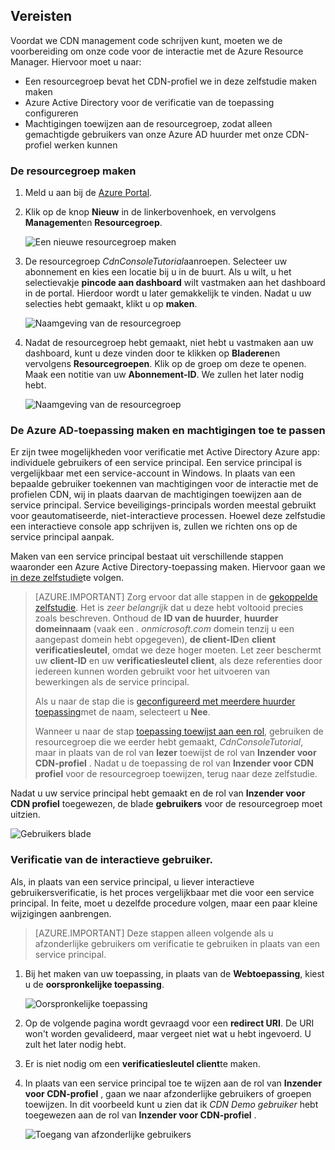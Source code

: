 ## <a name="prerequisites"></a>Vereisten

Voordat we CDN management code schrijven kunt, moeten we de voorbereiding om onze code voor de interactie met de Azure Resource Manager.  Hiervoor moet u naar:

* Een resourcegroep bevat het CDN-profiel we in deze zelfstudie maken maken
* Azure Active Directory voor de verificatie van de toepassing configureren
* Machtigingen toewijzen aan de resourcegroep, zodat alleen gemachtigde gebruikers van onze Azure AD huurder met onze CDN-profiel werken kunnen

### <a name="creating-the-resource-group"></a>De resourcegroep maken

1. Meld u aan bij de [Azure Portal](https://portal.azure.com).

2. Klik op de knop **Nieuw** in de linkerbovenhoek, en vervolgens **Management**en **Resourcegroep**.
    
    ![Een nieuwe resourcegroep maken](./media/cdn-app-dev-prep/cdn-new-rg-1-include.png)

3. De resourcegroep *CdnConsoleTutorial*aanroepen.  Selecteer uw abonnement en kies een locatie bij u in de buurt.  Als u wilt, u het selectievakje **pincode aan dashboard** wilt vastmaken aan het dashboard in de portal.  Hierdoor wordt u later gemakkelijk te vinden.  Nadat u uw selecties hebt gemaakt, klikt u op **maken**.

    ![Naamgeving van de resourcegroep](./media/cdn-app-dev-prep/cdn-new-rg-2-include.png)

4. Nadat de resourcegroep hebt gemaakt, niet hebt u vastmaken aan uw dashboard, kunt u deze vinden door te klikken op **Bladeren**en vervolgens **Resourcegroepen**.  Klik op de groep om deze te openen.  Maak een notitie van uw **Abonnement-ID**.  We zullen het later nodig hebt.

    ![Naamgeving van de resourcegroep](./media/cdn-app-dev-prep/cdn-subscription-id-include.png)

### <a name="creating-the-azure-ad-application-and-applying-permissions"></a>De Azure AD-toepassing maken en machtigingen toe te passen

Er zijn twee mogelijkheden voor verificatie met Active Directory Azure app: individuele gebruikers of een service principal. Een service principal is vergelijkbaar met een service-account in Windows.  In plaats van een bepaalde gebruiker toekennen van machtigingen voor de interactie met de profielen CDN, wij in plaats daarvan de machtigingen toewijzen aan de service principal.  Service beveiligings-principals worden meestal gebruikt voor geautomatiseerde, niet-interactieve processen.  Hoewel deze zelfstudie een interactieve console app schrijven is, zullen we richten ons op de service principal aanpak.

Maken van een service principal bestaat uit verschillende stappen waaronder een Azure Active Directory-toepassing maken.  Hiervoor gaan we [in deze zelfstudie](../articles/resource-group-create-service-principal-portal.md)te volgen.

> [AZURE.IMPORTANT] Zorg ervoor dat alle stappen in de [gekoppelde zelfstudie](../articles/resource-group-create-service-principal-portal.md).  Het is *zeer belangrijk* dat u deze hebt voltooid precies zoals beschreven.  Onthoud de **ID van de huurder**, **huurder domeinnaam** (vaak een *. onmicrosoft.com* domein tenzij u een aangepast domein hebt opgegeven), **de client-ID**en **client verificatiesleutel**, omdat we deze hoger moeten.  Let zeer beschermt uw **client-ID** en uw **verificatiesleutel client**, als deze referenties door iedereen kunnen worden gebruikt voor het uitvoeren van bewerkingen als de service principal. 
>   
> Als u naar de stap die is [geconfigureerd met meerdere huurder toepassing](../articles/resource-group-create-service-principal-portal.md#configure-multi-tenant-application)met de naam, selecteert u **Nee**.
> 
> Wanneer u naar de stap [toepassing toewijst aan een rol](../articles/resource-group-create-service-principal-portal.md#assign-application-to-role), gebruiken de resourcegroep die we eerder hebt gemaakt, *CdnConsoleTutorial*, maar in plaats van de rol van **lezer** toewijst de rol van **Inzender voor CDN-profiel** .  Nadat u de toepassing de rol van **Inzender voor CDN profiel** voor de resourcegroep toewijzen, terug naar deze zelfstudie. 

Nadat u uw service principal hebt gemaakt en de rol van **Inzender voor CDN profiel** toegewezen, de blade **gebruikers** voor de resourcegroep moet uitzien.

![Gebruikers blade](./media/cdn-app-dev-prep/cdn-service-principal-include.png)


### <a name="interactive-user-authentication"></a>Verificatie van de interactieve gebruiker.

Als, in plaats van een service principal, u liever interactieve gebruikersverificatie, is het proces vergelijkbaar met die voor een service principal.  In feite, moet u dezelfde procedure volgen, maar een paar kleine wijzigingen aanbrengen.

> [AZURE.IMPORTANT] Deze stappen alleen volgende als u afzonderlijke gebruikers om verificatie te gebruiken in plaats van een service principal.

1. Bij het maken van uw toepassing, in plaats van de **Webtoepassing**, kiest u de **oorspronkelijke toepassing**. 
    
    ![Oorspronkelijke toepassing](./media/cdn-app-dev-prep/cdn-native-application-include.png)
    
2. Op de volgende pagina wordt gevraagd voor een **redirect URI**.  De URI won't worden gevalideerd, maar vergeet niet wat u hebt ingevoerd.  U zult het later nodig hebt. 

3. Er is niet nodig om een **verificatiesleutel client**te maken.

4. In plaats van een service principal toe te wijzen aan de rol van **Inzender voor CDN-profiel** , gaan we naar afzonderlijke gebruikers of groepen toewijzen.  In dit voorbeeld kunt u zien dat ik *CDN Demo gebruiker* hebt toegewezen aan de rol van **Inzender voor CDN-profiel** .  
    
    ![Toegang van afzonderlijke gebruikers](./media/cdn-app-dev-prep/cdn-aad-user-include.png)

